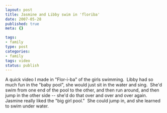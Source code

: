 ```yaml
--- 
layout: post
title: Jasmine and Libby swim in 'floriba'
date: 2007-05-28
published: true
meta: {}

tags: 
- family
type: post
categories: 
- family
tags: video
status: publish
---
```



A quick video I made in "Flor-i-ba" of the girls swimming.  Libby had so much fun in the "baby pool", she would just sit in the water and sing.  She'd swim from one end of the pool to the other, and then run around, and then jump in the other side -- she'd do that over and over and over again.  Jasmine really liked the "big girl pool."  She could jump in, and she learned to swim under water.

 

 

 



 



